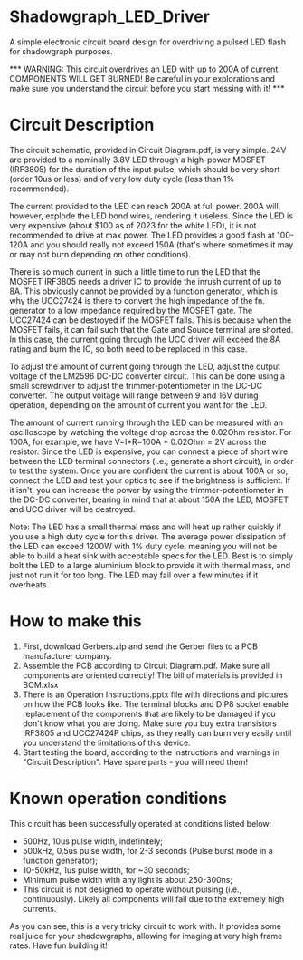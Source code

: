# Shadowgraph_LED_Driver
A simple electronic circuit board design for overdriving a pulsed LED flash for shadowgraph purposes. 

*** WARNING: This circuit overdrives an LED with up to 200A of current. COMPONENTS WILL GET BURNED! Be careful in your explorations and make sure you understand the circuit before you start messing with it! ***

# Circuit Description
The circuit schematic, provided in Circuit Diagram.pdf, is very simple. 
24V are provided to a nominally 3.8V LED through a high-power MOSFET (IRF3805) for the duration of the input pulse, which should be very short (order 10us or less) and of very low duty cycle (less than 1% recommended).

The current provided to the LED can reach 200A at full power. 200A will, however, explode the LED bond wires, rendering it useless. Since the LED is very expensive (about $100 as of 2023 for the white LED), it is not recommended to drive at max power. The LED provides a good flash at 100-120A and you should really not exceed 150A (that's where sometimes it may or may not burn depending on other conditions).

There is so much current in such a little time to run the LED that the MOSFET IRF3805 needs a driver IC to provide the inrush current of up to 8A. This obviously cannot be provided by a function generator, which is why the UCC27424 is there to convert the high impedance of the fn. generator to a low impedance required by the MOSFET gate. The UCC27424 can be destroyed if the MOSFET fails. This is because when the MOSFET fails, it can fail such that the Gate and Source terminal are shorted. In this case, the current going through the UCC driver will exceed the 8A rating and burn the IC, so both need to be replaced in this case.

To adjust the amount of current going through the LED, adjust the output voltage of the LM2596 DC-DC converter circuit. This can be done using a small screwdriver to adjust the trimmer-potentiometer in the DC-DC converter. The output voltage will range between 9 and 16V during operation, depending on the amount of current you want for the LED. 

The amount of current running through the LED can be measured with an oscilloscope by watching the voltage drop across the 0.02Ohm resistor. For 100A, for example, we have V=I*R=100A * 0.02Ohm = 2V across the resistor. Since the LED is expensive, you can connect a piece of short wire between the LED terminal connectors (i.e., generate a short circuit), in order to test the system. Once you are confident the current is about 100A or so, connect the LED and test your optics to see if the brightness is sufficient. If it isn't, you can increase the power by using the trimmer-potentiometer in the DC-DC converter, bearing in mind that at about 150A the LED, MOSFET and UCC driver will be destroyed.


Note: The LED has a small thermal mass and will heat up rather quickly if you use a high duty cycle for this driver. The average power dissipation of the LED can exceed 1200W with 1% duty cycle, meaning you will not be able to build a heat sink with acceptable specs for the LED. Best is to simply bolt the LED to a large aluminium block to provide it with thermal mass, and just not run it for too long. The LED may fail over a few minutes if it overheats.

# How to make this
1. First, download Gerbers.zip and send the Gerber files to a PCB manufacturer company.
2. Assemble the PCB according to Circuit Diagram.pdf. Make sure all components are oriented correctly! The bill of materials is provided in BOM.xlsx
3. There is an Operation Instructions.pptx file with directions and pictures on how the PCB looks like. The terminal blocks and DIP8 socket enable replacement of the components that are likely to be damaged if you don't know what you are doing. Make sure you buy extra transistors IRF3805 and UCC27424P chips, as they really can burn very easily until you understand the limitations of this device. 
4. Start testing the board, according to the instructions and warnings in "Circuit Description". Have spare parts - you will need them!

# Known operation conditions
This circuit has been successfully operated at conditions listed below:
* 500Hz, 10us pulse width, indefinitely;
* 500kHz, 0.5us pulse width, for 2-3 seconds (Pulse burst mode in a function generator);
* 10-50kHz, 1us pulse width, for ~30 seconds;
* Minimum pulse width with any light is about 250-300ns;
* This circuit is not designed to operate without pulsing (i.e., continuously). Likely all components will fail due to the extremely high currents.


As you can see, this is a very tricky circuit to work with. It provides some real juice for your shadowgraphs, allowing for imaging at very high frame rates. Have fun building it!
